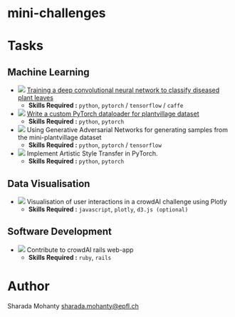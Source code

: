 # mini-challenges

# Tasks

## Machine Learning
* ![](https://img.shields.io/badge/difficulty-easy-brightgreen.svg) [Training a deep convolutional neural network to classify diseased plant leaves](tasks/cnn-plantvillage.md)
  * **Skills Required :** `python`, `pytorch` / `tensorflow` / `caffe`
* ![](https://img.shields.io/badge/difficulty-easy-brightgreen.svg) [Write a custom PyTorch dataloader for plantvillage dataset](tasks/pytorch-dataloader.py)
  * **Skills Required :** `python`, `pytorch`
* ![](https://img.shields.io/badge/difficulty-hard-red.svg) Using Generative Adversarial Networks for generating samples from the mini-plantvillage dataset
  * **Skills Required :** `python`, `pytorch` / `tensorflow`
* ![](https://img.shields.io/badge/difficulty-medium-yellow.svg) Implement Artistic Style Transfer in PyTorch.
  * **Skills Required :** `python`, `pytorch`

## Data Visualisation
* ![](https://img.shields.io/badge/difficulty-medium-yellow.svg) Visualisation of user interactions in a crowdAI challenge using Plotly
  * **Skills Required :** `javascript`, `plotly`, `d3.js (optional)`

## Software Development
* ![](https://img.shields.io/badge/difficulty-medium-yellow.svg) Contribute to crowdAI rails web-app
  * **Skills Required :** `ruby`, `rails`

# Author
Sharada Mohanty <sharada.mohanty@epfl.ch>
